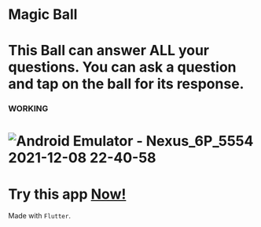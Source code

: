 # Magic Ball

This Ball can answer ALL your questions. You can ask a question and tap on the ball for its response.
===================================================================================================================================================================================
### WORKING

![Android Emulator - Nexus_6P_5554 2021-12-08 22-40-58](https://user-images.githubusercontent.com/81910954/145253078-fc1c57df-c6e4-4ef4-aeb0-d4026b95a689.gif)
===================================================================================================================================================================================

Try this app [Now!](https://github.com/MousamSingh2612/MagicBall/raw/master/app-release.apk)
===================================================================================================================================================================================
Made with `Flutter`.

